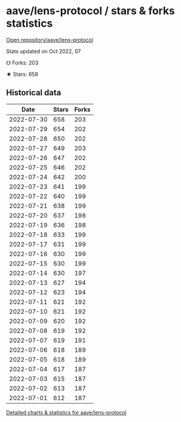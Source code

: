 # aave/lens-protocol / stars & forks statistics

[Open repository/aave/lens-protocol](https://github.com/aave/lens-protocol)

Stats updated on Oct 2022, 07

☋ Forks: 203

★ Stars: 658

## Historical data
| Date | Stars | Forks |
|------|-------|-------|
| 2022-07-30 | 658 | 203 | 
| 2022-07-29 | 654 | 202 | 
| 2022-07-28 | 650 | 202 | 
| 2022-07-27 | 649 | 203 | 
| 2022-07-26 | 647 | 202 | 
| 2022-07-25 | 646 | 202 | 
| 2022-07-24 | 642 | 200 | 
| 2022-07-23 | 641 | 199 | 
| 2022-07-22 | 640 | 199 | 
| 2022-07-21 | 638 | 199 | 
| 2022-07-20 | 637 | 198 | 
| 2022-07-19 | 636 | 198 | 
| 2022-07-18 | 633 | 199 | 
| 2022-07-17 | 631 | 199 | 
| 2022-07-16 | 630 | 199 | 
| 2022-07-15 | 630 | 199 | 
| 2022-07-14 | 630 | 197 | 
| 2022-07-13 | 627 | 194 | 
| 2022-07-12 | 623 | 194 | 
| 2022-07-11 | 621 | 192 | 
| 2022-07-10 | 621 | 192 | 
| 2022-07-09 | 620 | 192 | 
| 2022-07-08 | 619 | 192 | 
| 2022-07-07 | 619 | 191 | 
| 2022-07-06 | 618 | 189 | 
| 2022-07-05 | 618 | 189 | 
| 2022-07-04 | 617 | 187 | 
| 2022-07-03 | 615 | 187 | 
| 2022-07-02 | 613 | 187 | 
| 2022-07-01 | 612 | 187 | 


[Detailed charts & statistics for aave/lens-protocol](https://reviewgithub.com/rep/aave/lens-protocol)
